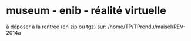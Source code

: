 museum - enib - réalité virtuelle
===============================

à déposer à la rentrée (en zip ou tgz) sur:
  /home/TP/TPrendu/maisel/REV-2014a
